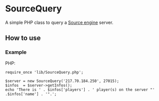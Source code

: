 SourceQuery
===========

A simple PHP class to query a [Source engine](http://en.wikipedia.org/wiki/Source_%28game_engine%29) server.

How to use
----------

### Example

PHP:

	require_once 'lib/SourceQuery.php';
	
	$server = new SourceQuery('217.70.184.250', 27015);
	$infos  = $server->getInfos();
	echo 'There is ' . $infos['players'] . ' player(s) on the server "' .$infos['name'] . '".';